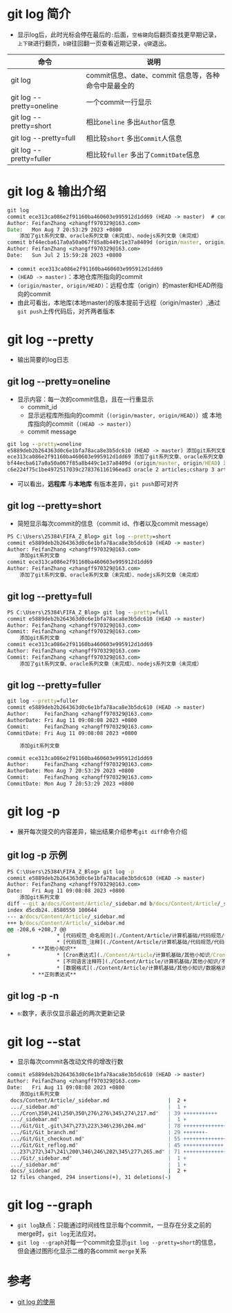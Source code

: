 # git log 简介
* 显示log后，此时光标会停在最后的`:`后面，`空格键`向后翻页查找更早期记录，`上下键`进行翻页，`b键`往回翻一页查看近期记录，`q键`退出。 

|命令|说明|
|--|--|
|git log|commit信息、date、commit 信息等，各种命令中是最全的|
|git log --pretty=oneline |一个commit一行显示|
|git log --pretty=short|相比`oneline` 多出`Author`信息|
|git log --pretty=full|相比较`short` 多出`Commit`人信息|
|git log --pretty=fuller|相比较`fuller` 多出了`CommitDate`信息|

# git log & 输出介绍

```cmd
git log
commit ece313ca086e2f91160ba460603e995912d1dd69 (HEAD -> master)  # commit 对应的id
Author: FeifanZhang <zhangff970329@163.com>                       
Date:   Mon Aug 7 20:53:29 2023 +0800
    添加了git系列文章、oracle系列文章（未完成）、nodejs系列文章（未完成）
commit bf44ecba617a0a50a067f85a8b449c1e37a8409d (origin/master, origin/HEAD)
Author: FeifanZhang <zhangff970329@163.com>
Date:   Sun Jul 2 15:59:28 2023 +0800
```

* `commit ece313ca086e2f91160ba460603e995912d1dd69`
* `(HEAD -> master)`：本地仓库所指向的commit
* `(origin/master, origin/HEAD)`：远程仓库（origin）的master和HEAD所指向的commit
* 由此可看出，本地库(本地master)的版本提前于远程（origin/master）,通过`git push`上传代码后，对齐两者版本

# git log --pretty
* 输出简要的log日志
## git log --pretty=oneline
* 显示内容：每一次的commit信息，且在一行重显示
  * commit_id
  * 显示远程库所指向的commit（`(origin/master, origin/HEAD)`）或 本地库指向的commit（`(HEAD -> master)`）
  * commit message
```cmd
git log --pretty=oneline
e5889deb2b264363d0c6e1bfa78aca8e3b5dc610 (HEAD -> master) 添加git系列文章
ece313ca086e2f91160ba460603e995912d1dd69 添加了git系列文章、oracle系列文章（未完成）、nodejs系列文章（未完成）
bf44ecba617a0a50a067f85a8b449c1e37a8409d (origin/master, origin/HEAD) 添加了oracle，c# 相关文章
c6e224f75c1be4972517039c278376116196ead3 oracle 2 articles;csharp 3 articles
```
* 可以看出，**远程库** 与**本地库** 有版本差异，`git push`即可对齐

## git log --pretty=short
* 简短显示每次commit的信息（commit id、作者以及commit message）
```cmd
PS C:\Users\25384\FIFA_Z_Blog> git log --pretty=short
commit e5889deb2b264363d0c6e1bfa78aca8e3b5dc610 (HEAD -> master)
Author: FeifanZhang <zhangff970329@163.com>
    添加git系列文章
commit ece313ca086e2f91160ba460603e995912d1dd69
Author: FeifanZhang <zhangff970329@163.com>
    添加了git系列文章、oracle系列文章（未完成）、nodejs系列文章（未完成）
```

## git log --pretty=full
```cmd
PS C:\Users\25384\FIFA_Z_Blog> git log --pretty=full 
commit e5889deb2b264363d0c6e1bfa78aca8e3b5dc610 (HEAD -> master)
Author: FeifanZhang <zhangff970329@163.com>
Commit: FeifanZhang <zhangff970329@163.com>
    添加git系列文章
commit ece313ca086e2f91160ba460603e995912d1dd69
Author: FeifanZhang <zhangff970329@163.com>
Commit: FeifanZhang <zhangff970329@163.com>
    添加了git系列文章、oracle系列文章（未完成）、nodejs系列文章（未完成）
```

## git log --pretty=fuller
```cmd
git log --pretty=fuller
commit e5889deb2b264363d0c6e1bfa78aca8e3b5dc610 (HEAD -> master)
Author:     FeifanZhang <zhangff970329@163.com>
AuthorDate: Fri Aug 11 09:08:08 2023 +0800
Commit:     FeifanZhang <zhangff970329@163.com>
CommitDate: Fri Aug 11 09:08:08 2023 +0800

    添加git系列文章

commit ece313ca086e2f91160ba460603e995912d1dd69
Author:     FeifanZhang <zhangff970329@163.com>
AuthorDate: Mon Aug 7 20:53:29 2023 +0800
Commit:     FeifanZhang <zhangff970329@163.com>
CommitDate: Mon Aug 7 20:53:29 2023 +0800
```
# git log -p
* 展开每次提交的内容差异，输出结果介绍参考`git diff`命令介绍

## git log -p 示例
```cmd
PS C:\Users\25384\FIFA_Z_Blog> git log -p
commit e5889deb2b264363d0c6e1bfa78aca8e3b5dc610 (HEAD -> master)
Author: FeifanZhang <zhangff970329@163.com>
Date:   Fri Aug 11 09:08:08 2023 +0800
    添加git系列文章
diff --git a/docs/Content/Article/_sidebar.md b/docs/Content/Article/_sidebar.md
index d5cdb24..8580550 100644
--- a/docs/Content/Article/_sidebar.md
+++ b/docs/Content/Article/_sidebar.md
@@ -208,6 +208,7 @@
                * [代码规范_命名规则](./Content/Article/计算机基础/代码规范/代码规范_命名规则.md)
                * [代码规范_注释](./Content/Article/计算机基础/代码规范/代码规范_注释.md)
        * **其他小知识**
+               * [Cron表达式](./Content/Article/计算机基础/其他小知识/Cron表达式.md)
                * [不同语言注释符](./Content/Article/计算机基础/其他小知识/不同语言注释符.md)
                * [数据格式](./Content/Article/计算机基础/其他小知识/数据格式.md)
        * **正则表达式**
```

## git log -p -n
* `n`:数字，表示仅显示最近的两次更新记录

# git log --stat
* 显示每次commit各改动文件的增改行数
```cmd
commit e5889deb2b264363d0c6e1bfa78aca8e3b5dc610 (HEAD -> master)
Author: FeifanZhang <zhangff970329@163.com>
Date:   Fri Aug 11 09:08:08 2023 +0800
    添加git系列文章
 docs/Content/Article/_sidebar.md                   |  2 +
 .../_sidebar.md"                                   |  1 +
 .../Cron\350\241\250\350\276\276\345\274\217.md"   | 39 +++++++++++
 .../_sidebar.md"                                   |  1 +
 .../Git/Git_.git\347\273\223\346\236\204.md"       | 78 +++++++++++++++++-----
 .../Git/Git_branch.md"                             | 29 +++++++-
 .../Git/Git_checkout.md"                           | 55 +++++++++++++++
 .../Git/Git_reflog.md"                             | 45 +++++++++++++
 ...237\272\347\241\200\346\246\202\345\277\265.md" | 71 ++++++++++++++++----
 .../Git/_sidebar.md"                               |  1 +
 .../_sidebar.md"                                   |  1 +
 docs/_sidebar.md                                   |  2 +
 12 files changed, 294 insertions(+), 31 deletions(-)
```

# git log --graph
* `git log`缺点：只能通过时间线性显示每个commit，一旦存在分支之前的merge时，`git log`无法应对。
* `git log --graph`对每一个commit会显示`git log --pretty=short`的信息，但会通过图形化显示二维的各commit `merge`关系

# 参考
* [git log 的使用](https://www.jianshu.com/p/0805b5d5d893)